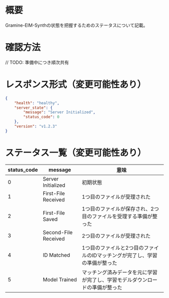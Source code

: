 # 概要

Gramine-EIM-Synthの状態を把握するためのステータスについて記載。

# 確認方法

// TODO: 準備中につき順次共有

# レスポンス形式（変更可能性あり）

```json
{
	"health": "healthy",
	"server_state": {
        "message": "Server Initialized",
        "status_code": 0
	},
	"version": "v1.2.3"
}
```

# ステータス一覧（変更可能性あり）

| status_code | message | 意味 |
| ---- | ---- | ---- |
| 0 | Server Initialized | 初期状態 |
| 1 | First-File Received | 1つ目のファイルが受理された |
| 2 | First-File Saved | 1つ目のファイルが保存され、2つ目のファイルを受理する準備が整った |
| 3 | Second-File Received | 2つ目のファイルが受理された |
| 4 | ID Matched | 1つ目のファイルと2つ目のファイルのIDマッチングが完了し、学習の準備が整った |
| 5 | Model Trained | マッチング済みデータを元に学習が完了し、学習モデルダウンロードの準備が整った |
